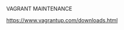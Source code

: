 
VAGRANT MAINTENANCE
                
                


  https://www.vagrantup.com/downloads.html
  
  

